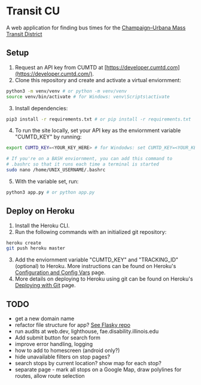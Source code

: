 # Transit CU

A web application for finding bus times for the [Champaign–Urbana Mass Transit District](https://mtd.org/)

## Setup

1. Request an API key from CUMTD at [https://developer.cumtd.com](https://developer.cumtd.com/).
2. Clone this repository and create and activate a virtual enviornment:
```bash
python3 -m venv/venv # or python -m venv/venv
source venv/bin/activate # for Windows: venv\Scripts\activate
```
3. Install dependencies:
```bash
pip3 install -r requirements.txt # or pip install -r requirements.txt
```
4. To run the site locally, set your API key as the enviornment variable "CUMTD_KEY" by running:
```bash
export CUMTD_KEY=<YOUR_KEY_HERE> # for Windodws: set CUMTD_KEY=<YOUR_KEY_HERE>

# If you're on a BASH enviornment, you can add this command to
# .bashrc so that it runs each time a terminal is started
sudo nano /home/UNIX_USERNAME/.bashrc
```
5. With the variable set, run:
```bash
python3 app.py # or python app.py
```

## Deploy on Heroku

1. Install the Heroku CLI.
2. Run the following commands with an initialized git repository:
```bash
heroku create
git push heroku master
```
3. Add the enviornment variable "CUMTD_KEY" and "TRACKING_ID" (optional) to Heroku. More instructions can be found on Heroku's [Configuration and Config Vars](https://devcenter.heroku.com/articles/config-vars) page. 
4. More details on deploying to Heroku using git can be found on Heroku's [Deploying with Git](https://devcenter.heroku.com/articles/git) page.

## TODO

- get a new domain name
- refactor file structure for app? [See Flasky repo](https://github.com/miguelgrinberg/flasky)
- run audits at web.dev, lighthouse, fae.disability.illinois.edu
- Add submit button for search form
- improve error handling, logging
- how to add to homescreen (android only?)
- hide unavailable filters on stop pages?
- search stops by current location? show map for each stop?
- separate page - mark all stops on a Google Map, draw polylines for routes, allow route selection
